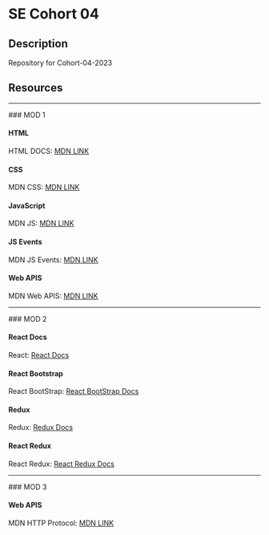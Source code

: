 # SE Cohort 04


## Description
Repository for Cohort-04-2023



## Resources

<hr/>
### MOD 1

#### HTML
HTML DOCS: [MDN LINK]('https://developer.mozilla.org/en-US/docs/Web/HTML')

#### CSS
MDN CSS: [MDN LINK]('https://developer.mozilla.org/en-US/docs/Web/CSS')

#### JavaScript
MDN JS: [MDN LINK]('https://developer.mozilla.org/en-US/docs/Web/JavaScript')

#### JS Events
MDN JS Events: [MDN LINK]('https://developer.mozilla.org/en-US/docs/Web/Events')

#### Web APIS
MDN Web APIS: [MDN LINK]('https://developer.mozilla.org/en-US/docs/Web/API')




<hr/>
### MOD 2

#### React Docs
React: [React Docs]('https://react.dev/')

#### React Bootstrap
React BootStrap: [React BootStrap Docs]('https://react-bootstrap.github.io/')

#### Redux
Redux: [Redux Docs]('https://redux.js.org/')

#### React Redux
React Redux: [React Redux Docs]('https://react-redux.js.org/')





<hr/>
### MOD 3

#### Web APIS
MDN HTTP Protocol: [MDN LINK]('https://developer.mozilla.org/en-US/docs/Web/HTTP')